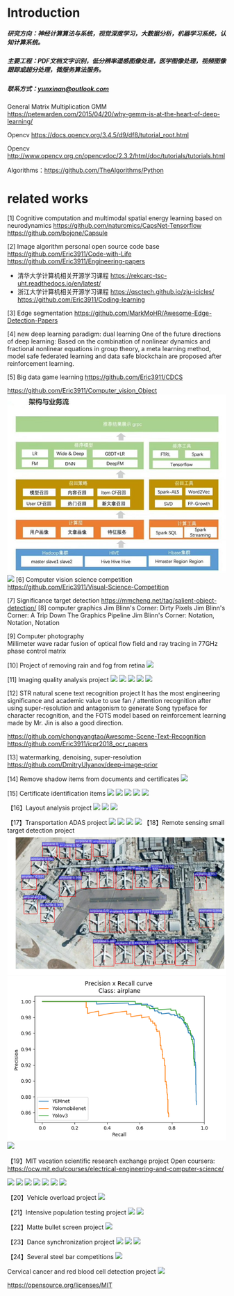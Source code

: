 # Introduction

##### 研究方向：神经计算算法与系统，视觉深度学习，大数据分析，机器学习系统，认知计算系统。
##### 主要工程：PDF文档文字识别，低分辨率遥感图像处理，医学图像处理，视频图像跟踪或超分处理，微服务算法服务。
##### 联系方式：yunxinan@outlook.com

General Matrix Multiplication GMM  https://petewarden.com/2015/04/20/why-gemm-is-at-the-heart-of-deep-learning/

Opencv  https://docs.opencv.org/3.4.5/d9/df8/tutorial_root.html

Opencv  http://www.opencv.org.cn/opencvdoc/2.3.2/html/doc/tutorials/tutorials.html 

Algorithms：https://github.com/TheAlgorithms/Python

# related works
[1] Cognitive computation and multimodal spatial energy learning based on neurodynamics
 https://github.com/naturomics/CapsNet-Tensorflow
 https://github.com/bojone/Capsule

[2] Image algorithm personal open source code base
 https://github.com/Eric3911/Code-with-Life
 https://github.com/Eric3911/Engineering-papers
* 清华大学计算机相关开源学习课程
https://rekcarc-tsc-uht.readthedocs.io/en/latest/
* 浙江大学计算机相关开源学习课程
https://qsctech.github.io/zju-icicles/
https://github.com/Eric3911/Coding-learning

[3] Edge segmentation
 https://github.com/MarkMoHR/Awesome-Edge-Detection-Papers

[4] new deep learning paradigm: dual learning
 One of the future directions of deep learning: Based on the combination of nonlinear dynamics and fractional nonlinear equations in group theory, a meta learning method, model safe federated learning and data safe blockchain are proposed after reinforcement learning.

[5] Big data game learning
 https://github.com/Eric3911/CDCS
 
 https://github.com/Eric3911/Computer_vision_Object
 ![](https://github.com/Eric3911/image/blob/master/00021.jpg)
 ![](https://github.com/Eric3911/image/blob/master/%E6%9C%8D%E5%8A%A1%E6%9E%B6%E6%9E%84.jpg)
[6] Computer vision science competition
https://github.com/Eric3911/Visual-Science-Competition

[7] Significance target detection
https://mmcheng.net/tag/salient-object-detection/
[8] computer graphics
          Jim Blinn's Corner: Dirty Pixels
          Jim Blinn's Corner: A Trip Down The Graphics Pipeline
          Jim Blinn's Corner: Notation, Notation, Notation

[9] Computer photography    
   Millimeter wave radar fusion of optical flow field and ray tracing in 77GHz phase control matrix
          
[10] Project of removing rain and fog from retina
![](https://github.com/Eric3911/image/blob/master/%E8%A7%86%E7%BD%91%E8%86%9C%E5%8E%BB%E9%9B%BE%E7%BB%93%E6%9E%9C.png)

[11] Imaging quality analysis project
![](https://github.com/Eric3911/image/blob/master/00007.jpg)
![](https://github.com/Eric3911/image/blob/master/123456.png)
![](https://github.com/Eric3911/Stage/blob/master/%E5%9F%BA%E4%BA%8ESCB%E7%AE%97%E6%B3%95%E7%9A%84%E5%A2%9E%E5%BC%BA.png)
![](https://github.com/Eric3911/image/blob/master/%E5%9F%BA%E4%BA%8ESCB%E7%AE%97%E6%B3%95%E7%9A%84%E5%A2%9E%E5%BC%BA.png)
![](https://github.com/Eric3911/image/blob/master/%E6%A8%A1%E5%9E%8B%E8%AF%84%E4%BB%B7%E5%8F%82%E8%80%83Evaluation.png)

[12] STR natural scene text recognition project
  It has the most engineering significance and academic value to use fan / attention recognition after using super-resolution and antagonism to generate Song typeface for character recognition, and the FOTS model based on reinforcement learning made by Mr. Jin is also a good direction.
  
https://github.com/chongyangtao/Awesome-Scene-Text-Recognition
https://github.com/Eric3911/icpr2018_ocr_papers

[13] watermarking, denoising, super-resolution
https://github.com/DmitryUlyanov/deep-image-prior

[14] Remove shadow items from documents and certificates
![](https://github.com/Eric3911/image/blob/master/00006.jpg)

[15] Certificate identification items
![](https://github.com/Eric3911/image/blob/master/00008.jpg)
![](https://github.com/Eric3911/image/blob/master/00002.png)
![](https://github.com/Eric3911/image/blob/master/QQ%E6%88%AA%E5%9B%BE20190425135959.jpg)
![](https://github.com/Eric3911/image/blob/master/0002.png)
![](https://github.com/Eric3911/image/blob/master/00005.jpg)

【16】Layout analysis project
![](https://github.com/Eric3911/image/blob/master/00003.jpg)
![](https://github.com/Eric3911/image/blob/master/00014.jpg)
![](https://github.com/Eric3911/image/blob/master/Text_20181101153336.png)

【17】Transportation ADAS project
 ![](https://github.com/Eric3911/image/blob/master/00011.jpg)
![](https://github.com/Eric3911/image/blob/master/00012.jpg)
![](https://github.com/Eric3911/Stage/blob/master/005%20_AIOT_ASIC_RSIC_and_MIPS/Dingtalk_20201126172730.jpg)
![](https://github.com/Eric3911/Stage/blob/master/005%20_AIOT_ASIC_RSIC_and_MIPS/Dingtalk_20201126172749.jpg)
【18】Remote sensing small target detection project
![](https://github.com/Eric3911/RFBNet_master/blob/master/000044test.jpg)
![](https://github.com/Eric3911/yolov3-keras-master/blob/master/beihang_airplane_PR.png)
![](https://github.com/Eric3911/image/blob/master/QQ%E6%88%AA%E5%9B%BE20190425164616.jpg)

【19】MIT vacation scientific research exchange project
Open coursera: https://ocw.mit.edu/courses/electrical-engineering-and-computer-science/

![](https://github.com/Eric3911/image/blob/master/MIT.jpg)
![](https://github.com/Eric3911/Stage/blob/master/1.jpg)
![](https://github.com/Eric3911/Stage/blob/master/2.jpg)
![](https://github.com/Eric3911/Stage/blob/master/3.jpg)
![](https://github.com/Eric3911/Stage/blob/master/4.jpg)
![](https://github.com/Eric3911/Stage/blob/master/5.jpg)
![](https://github.com/Eric3911/image/blob/master/00001.jpg)

【20】Vehicle overload project
![](https://github.com/Eric3911/image/blob/master/bilatera.jpg)

【21】Intensive population testing project
![](https://github.com/Eric3911/Stage/blob/master/000_List_of_best_papers/survey_forcrowd_counting.jpg)
![](https://github.com/Eric3911/image/blob/master/00020.jpg)

【22】Matte bullet screen project
![](https://github.com/Eric3911/image/blob/master/01.png)

【23】Dance synchronization project
![](https://github.com/Eric3911/image/blob/master/00016.jpg)
![](https://github.com/Eric3911/image/blob/master/00017.jpg)
![](https://github.com/Eric3911/image/blob/master/00018.jpg)

【24】Several steel bar competitions
![](https://github.com/Eric3911/image/blob/master/00009.jpg)

Cervical cancer and red blood cell detection project
![](https://github.com/Eric3911/image/blob/master/00019.jpg)

https://opensource.org/licenses/MIT
